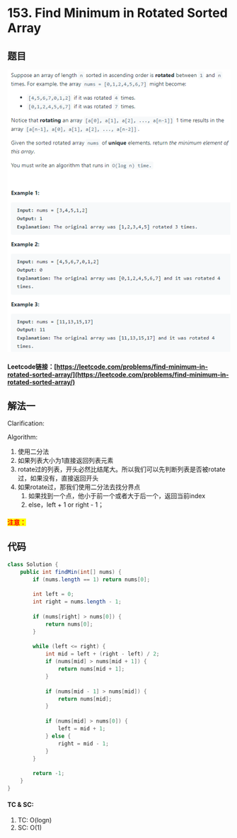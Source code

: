 # 153. Find Minimum in Rotated Sorted Array

## 题目

![](<../../.gitbook/assets/image (18) (1).png>)

#### Leetcode链接：[https://leetcode.com/problems/find-minimum-in-rotated-sorted-array/](https://leetcode.com/problems/find-minimum-in-rotated-sorted-array/)

## 解法一

Clarification:&#x20;

Algorithm:&#x20;

1. 使用二分法
2. 如果列表大小为1直接返回列表元素
3. rotate过的列表，开头必然比结尾大。所以我们可以先判断列表是否被rotate过，如果没有，直接返回开头
4. 如果rotate过，那我们使用二分法去找分界点
   1. 如果找到一个点，他小于前一个或者大于后一个，返回当前index
   2. else，left + 1 or right - 1；

#### <mark style="color:red;">注意：</mark>

## 代码

```java
class Solution {
    public int findMin(int[] nums) {
        if (nums.length == 1) return nums[0];
        
        int left = 0;
        int right = nums.length - 1;
        
        if (nums[right] > nums[0]) {
            return nums[0];
        }
        
        while (left <= right) {
            int mid = left + (right - left) / 2;
            if (nums[mid] > nums[mid + 1]) {
                return nums[mid + 1];
            }
            
            if (nums[mid - 1] > nums[mid]) {
                return nums[mid];
            }
            
            if (nums[mid] > nums[0]) {
                left = mid + 1;
            } else {
                right = mid - 1;
            }
        }
        
        return -1;
    }
}
```

#### TC & SC:&#x20;

1. TC: O(logn)
2. SC: O(1)
